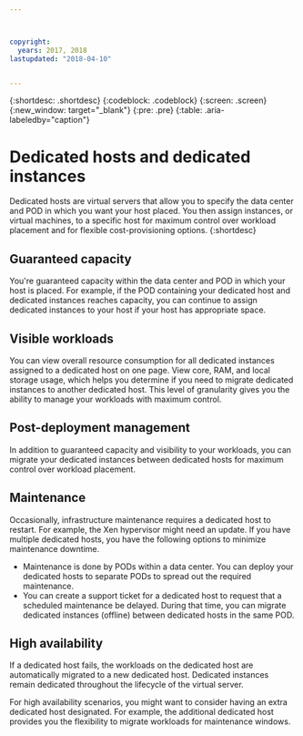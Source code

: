 ```yaml
---



copyright:
  years: 2017, 2018
lastupdated: "2018-04-10"


---
```


{:shortdesc: .shortdesc}
{:codeblock: .codeblock}
{:screen: .screen}
{:new_window: target="_blank"}
{:pre: .pre}
{:table: .aria-labeledby="caption"}


# Dedicated hosts and dedicated instances 

Dedicated hosts are virtual servers that allow you to specify the data center and POD in which you want your host placed. You then assign instances, or virtual machines, to a specific host for maximum control over workload placement and for flexible cost-provisioning options.
{:shortdesc}

## Guaranteed capacity
You're guaranteed capacity within the data center and POD in which your host is placed. For example, if the POD containing your dedicated host and dedicated instances reaches capacity, you can continue to assign dedicated instances to your host if your host has appropriate space.

## Visible workloads
You can view overall resource consumption for all dedicated instances assigned to a dedicated host on one page. View core, RAM, and local storage usage, which helps you determine if you need to migrate dedicated instances to another dedicated host. This level of granularity gives you the ability to manage your workloads with maximum control. 

## Post-deployment management
In addition to guaranteed capacity and visibility to your workloads, you can migrate your dedicated instances between dedicated hosts for maximum control over workload placement.

## Maintenance
Occasionally, infrastructure maintenance requires a dedicated host to restart. For example, the Xen hypervisor might need an update. If you have multiple dedicated hosts, you have the following options to minimize maintenance downtime. 
* Maintenance is done by PODs within a data center. You can deploy your dedicated hosts to separate PODs to spread out the required maintenance. 
* You can create a support ticket for a dedicated host to request that a scheduled maintenance be delayed. During that time, you can migrate dedicated instances (offline) between dedicated hosts in the same POD.

## High availability
If a dedicated host fails, the workloads on the dedicated host are automatically migrated to a new dedicated host. Dedicated instances remain dedicated throughout the lifecycle of the virtual server.

For high availability scenarios, you might want to consider having an extra dedicated host designated. For example, the additional dedicated host provides you the flexibility to migrate workloads for maintenance windows.
